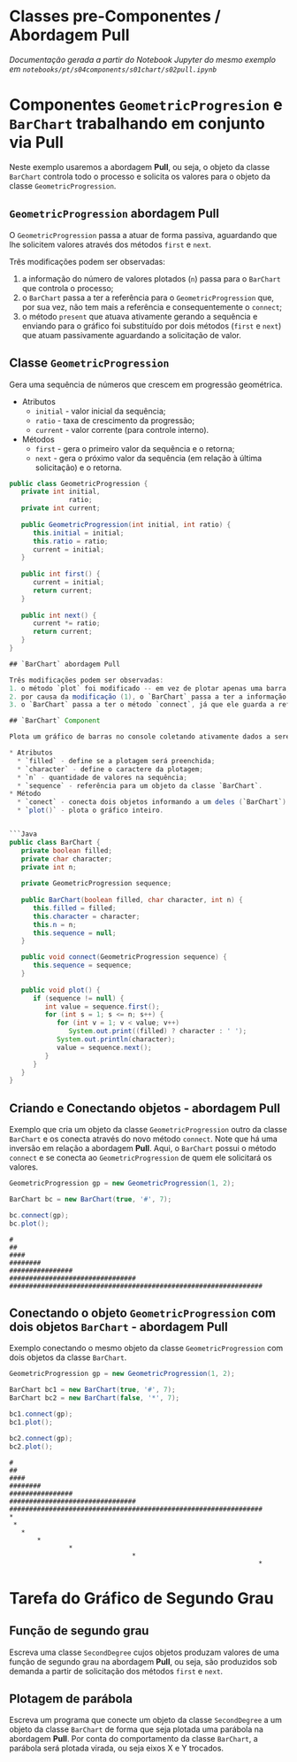 # Classes pre-Componentes / Abordagem Pull

*Documentação gerada a partir do Notebook Jupyter do mesmo exemplo em `notebooks/pt/s04components/s01chart/s02pull.ipynb`*

# Componentes `GeometricProgresion` e `BarChart` trabalhando em conjunto via Pull

Neste exemplo usaremos a abordagem **Pull**, ou seja, o objeto da classe `BarChart` controla todo o processo e solicita os valores para o objeto da classe `GeometricProgression`.

## `GeometricProgression` abordagem Pull

O `GeometricProgression` passa a atuar de forma passiva, aguardando que lhe solicitem valores através dos métodos `first` e `next`.

Três modificações podem ser observadas:
1. a informação do número de valores plotados (`n`) passa para o `BarChart` que controla o processo;
2. o `BarChart` passa a ter a referência para o `GeometricProgression` que, por sua vez, não tem mais a referência e consequentemente o `connect`;
3. o método `present` que atuava ativamente gerando a sequência e enviando para o gráfico foi substituído por dois métodos (`first` e `next`) que atuam passivamente aguardando a solicitação de valor.

## Classe `GeometricProgression`

Gera uma sequência de números que crescem em progressão geométrica.

* Atributos
  * `initial` - valor inicial da sequência;
  * `ratio` - taxa de crescimento da progressão;
  * `current` - valor corrente (para controle interno).
* Métodos
  * `first` - gera o primeiro valor da sequência e o retorna;
  * `next` - gera o próximo valor da sequência (em relação à última solicitação) e o retorna.


```Java
public class GeometricProgression {
   private int initial,
               ratio;
   private int current;
   
   public GeometricProgression(int initial, int ratio) {
      this.initial = initial;
      this.ratio = ratio;
      current = initial;
   }
   
   public int first() {
      current = initial;
      return current;
   }
   
   public int next() {
      current *= ratio;
      return current;
   }
}

## `BarChart` abordagem Pull

Três modificações podem ser observadas:
1. o método `plot` foi modificado -- em vez de plotar apenas uma barra, ele plota o gráfico inteiro, já que o `BarChart` controla o processo;
2. por causa da modificação (1), o `BarChart` passa a ter a informação de quantos valores serão plotados;
3. o `BarChart` passa a ter o método `connect`, já que ele guarda a referência para o objeto `GeometricProgression` para solicitar os valores.

## `BarChart` Component

Plota um gráfico de barras no console coletando ativamente dados a serem plotados.

* Atributos
  * `filled` - define se a plotagem será preenchida;
  * `character` - define o caractere da plotagem;
  * `n` - quantidade de valores na sequência;
  * `sequence` - referência para um objeto da classe `BarChart`.
* Método
  * `conect` - conecta dois objetos informando a um deles (`BarChart`) a identidade do outro `GeometricProgression`.
  * `plot()` - plota o gráfico inteiro.


```Java
public class BarChart {
   private boolean filled;
   private char character;
   private int n;
   
   private GeometricProgression sequence;
   
   public BarChart(boolean filled, char character, int n) {
      this.filled = filled;
      this.character = character;
      this.n = n;
      this.sequence = null;
   }

   public void connect(GeometricProgression sequence) {
      this.sequence = sequence;
   }
   
   public void plot() {
      if (sequence != null) {
         int value = sequence.first();
         for (int s = 1; s <= n; s++) {
            for (int v = 1; v < value; v++)
               System.out.print((filled) ? character : ' ');
            System.out.println(character);
            value = sequence.next();
         }
      }
   }
}
```

## Criando e Conectando objetos - abordagem Pull

Exemplo que cria um objeto da classe `GeometricProgression` outro da classe `BarChart` e os conecta através do novo método `connect`. Note que há uma inversão em relação a abordagem **Pull**. Aqui, o `BarChart` possui o método `connect` e se conecta ao `GeometricProgression` de quem ele solicitará os valores.


```Java
GeometricProgression gp = new GeometricProgression(1, 2);

BarChart bc = new BarChart(true, '#', 7);

bc.connect(gp);
bc.plot();
```

    #
    ##
    ####
    ########
    ################
    ################################
    ################################################################

## Conectando o objeto `GeometricProgression` com dois objetos `BarChart` - abordagem Pull

Exemplo conectando o mesmo objeto da classe `GeometricProgression` com dois objetos da classe `BarChart`.


```Java
GeometricProgression gp = new GeometricProgression(1, 2);

BarChart bc1 = new BarChart(true, '#', 7);
BarChart bc2 = new BarChart(false, '*', 7);

bc1.connect(gp);
bc1.plot();

bc2.connect(gp);
bc2.plot();
```

    #
    ##
    ####
    ########
    ################
    ################################
    ################################################################
    *
     *
       *
           *
                   *
                                   *
                                                                   *

# Tarefa do Gráfico de Segundo Grau

## Função de segundo grau

Escreva uma classe `SecondDegree` cujos objetos produzam valores de uma função de segundo grau na abordagem **Pull**, ou seja, são produzidos sob demanda a partir de solicitação dos métodos `first` e `next`.

## Plotagem de parábola

Escreva um programa que conecte um objeto da classe `SecondDegree` a um objeto da classe `BarChart` de forma que seja plotada uma parábola na abordagem **Pull**. Por conta do comportamento da classe `BarChart`, a parábola será plotada virada, ou seja eixos X e Y trocados.
